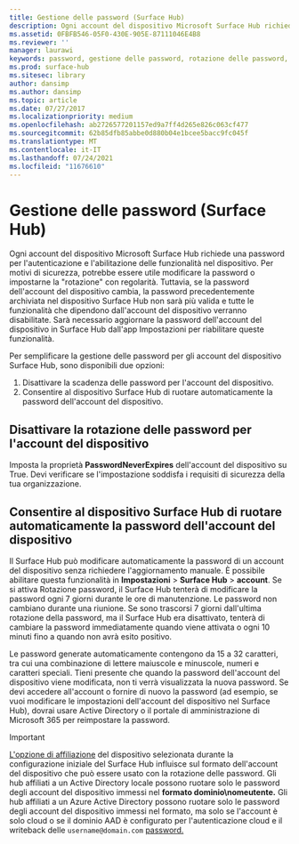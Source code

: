 ```yaml
---
title: Gestione delle password (Surface Hub)
description: Ogni account del dispositivo Microsoft Surface Hub richiede una password per l'autenticazione e l'abilitazione delle funzionalità nel dispositivo.
ms.assetid: 0FBFB546-05F0-430E-905E-87111046E4B8
ms.reviewer: ''
manager: laurawi
keywords: password, gestione delle password, rotazione delle password, account del dispositivo
ms.prod: surface-hub
ms.sitesec: library
author: dansimp
ms.author: dansimp
ms.topic: article
ms.date: 07/27/2017
ms.localizationpriority: medium
ms.openlocfilehash: ab2726577201157ed9a7ff4d265e826c063cf477
ms.sourcegitcommit: 62b85dfb85abbe0d880b04e1bcee5bacc9fc045f
ms.translationtype: MT
ms.contentlocale: it-IT
ms.lasthandoff: 07/24/2021
ms.locfileid: "11676610"
---
```

# <a name="password-management-surface-hub"></a>Gestione delle password (Surface Hub)

Ogni account del dispositivo Microsoft Surface Hub richiede una password per l'autenticazione e l'abilitazione delle funzionalità nel dispositivo. Per motivi di sicurezza, potrebbe essere utile modificare la password o impostarne la "rotazione" con regolarità. Tuttavia, se la password dell'account del dispositivo cambia, la password precedentemente archiviata nel dispositivo Surface Hub non sarà più valida e tutte le funzionalità che dipendono dall'account del dispositivo verranno disabilitate. Sarà necessario aggiornare la password dell'account del dispositivo in Surface Hub dall'app Impostazioni per riabilitare queste funzionalità.

Per semplificare la gestione delle password per gli account del dispositivo Surface Hub, sono disponibili due opzioni:

1.  Disattivare la scadenza delle password per l'account del dispositivo.
2.  Consentire al dispositivo Surface Hub di ruotare automaticamente la password dell'account del dispositivo.


## <a name="turn-off-password-rotation-for-the-device-account"></a>Disattivare la rotazione delle password per l'account del dispositivo

Imposta la proprietà **PasswordNeverExpires** dell'account del dispositivo su True. Devi verificare se l'impostazione soddisfa i requisiti di sicurezza della tua organizzazione.


## <a name="allow-the-surface-hub-to-automatically-rotate-the-device-accounts-password"></a>Consentire al dispositivo Surface Hub di ruotare automaticamente la password dell'account del dispositivo

Il Surface Hub può modificare automaticamente la password di un account del dispositivo senza richiedere l'aggiornamento manuale. È possibile abilitare questa funzionalità in **Impostazioni**  >  **Surface Hub**  >  **account**. Se si attiva Rotazione password, il Surface Hub tenterà di modificare la password ogni 7 giorni durante le ore di manutenzione. Le password non cambiano durante una riunione. Se sono trascorsi 7 giorni dall'ultima rotazione della password, ma il Surface Hub era disattivato, tenterà di cambiare la password immediatamente quando viene attivata o ogni 10 minuti fino a quando non avrà esito positivo.

Le password generate automaticamente contengono da 15 a 32 caratteri, tra cui una combinazione di lettere maiuscole e minuscole, numeri e caratteri speciali. Tieni presente che quando la password dell'account del dispositivo viene modificata, non ti verrà visualizzata la nuova password. Se devi accedere all'account o fornire di nuovo la password (ad esempio, se vuoi modificare le impostazioni dell'account del dispositivo nel Surface Hub), dovrai usare Active Directory o il portale di amministrazione di Microsoft 365 per reimpostare la password.

> [!IMPORTANT]
> [L'opzione di affiliazione](prepare-your-environment-for-surface-hub.md) del dispositivo selezionata durante la configurazione iniziale del Surface Hub influisce sul formato dell'account del dispositivo che può essere usato con la rotazione delle password. Gli hub affiliati a un Active Directory locale possono ruotare solo le password degli account del dispositivo immessi nel **formato dominio\nomeutente.** Gli hub affiliati a un Azure Active Directory possono ruotare solo le password degli account del dispositivo immessi nel formato, ma solo se l'account è solo cloud o se il dominio AAD è configurato per l'autenticazione cloud e il writeback delle `username@domain.com` [password.](/azure/active-directory/authentication/concept-sspr-writeback) [](/azure/active-directory/hybrid/choose-ad-authn#cloud-authentication)
